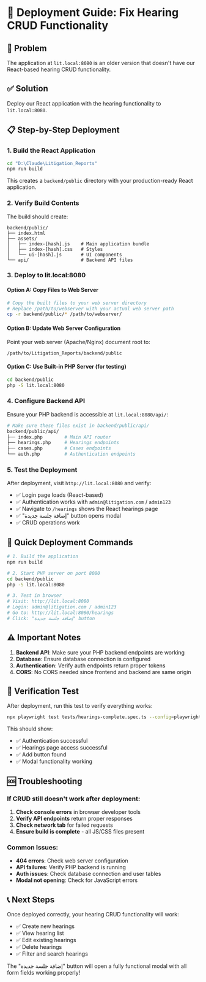 # 🚀 Deployment Guide: Fix Hearing CRUD Functionality

## 🎯 Problem
The application at `lit.local:8080` is an older version that doesn't have our React-based hearing CRUD functionality.

## ✅ Solution
Deploy our React application with the hearing functionality to `lit.local:8080`.

## 📋 Step-by-Step Deployment

### 1. Build the React Application
```bash
cd "D:\Claude\Litigation_Reports"
npm run build
```

This creates a `backend/public` directory with your production-ready React application.

### 2. Verify Build Contents
The build should create:
```
backend/public/
├── index.html
├── assets/
│   ├── index-[hash].js    # Main application bundle
│   ├── index-[hash].css   # Styles
│   └── ui-[hash].js       # UI components
└── api/                   # Backend API files
```

### 3. Deploy to lit.local:8080

#### Option A: Copy Files to Web Server
```bash
# Copy the built files to your web server directory
# Replace /path/to/webserver with your actual web server path
cp -r backend/public/* /path/to/webserver/
```

#### Option B: Update Web Server Configuration
Point your web server (Apache/Nginx) document root to:
```
/path/to/Litigation_Reports/backend/public
```

#### Option C: Use Built-in PHP Server (for testing)
```bash
cd backend/public
php -S lit.local:8080
```

### 4. Configure Backend API

Ensure your PHP backend is accessible at `lit.local:8080/api/`:

```bash
# Make sure these files exist in backend/public/api/
backend/public/api/
├── index.php        # Main API router
├── hearings.php     # Hearings endpoints
├── cases.php        # Cases endpoints
└── auth.php         # Authentication endpoints
```

### 5. Test the Deployment

After deployment, visit `http://lit.local:8080` and verify:

- ✅ Login page loads (React-based)
- ✅ Authentication works with `admin@litigation.com` / `admin123`
- ✅ Navigate to `/hearings` shows the React hearings page
- ✅ "إضافة جلسة جديدة" button opens modal
- ✅ CRUD operations work

## 🔧 Quick Deployment Commands

```bash
# 1. Build the application
npm run build

# 2. Start PHP server on port 8080
cd backend/public
php -S lit.local:8080

# 3. Test in browser
# Visit: http://lit.local:8080
# Login: admin@litigation.com / admin123
# Go to: http://lit.local:8080/hearings
# Click: "إضافة جلسة جديدة" button
```

## ⚠️ Important Notes

1. **Backend API**: Make sure your PHP backend endpoints are working
2. **Database**: Ensure database connection is configured
3. **Authentication**: Verify auth endpoints return proper tokens
4. **CORS**: No CORS needed since frontend and backend are same origin

## 🧪 Verification Test

After deployment, run this test to verify everything works:

```bash
npx playwright test tests/hearings-complete.spec.ts --config=playwright.config.simple.mjs
```

This should show:
- ✅ Authentication successful
- ✅ Hearings page access successful
- ✅ Add button found
- ✅ Modal functionality working

## 🆘 Troubleshooting

### If CRUD still doesn't work after deployment:

1. **Check console errors** in browser developer tools
2. **Verify API endpoints** return proper responses
3. **Check network tab** for failed requests
4. **Ensure build is complete** - all JS/CSS files present

### Common Issues:

- **404 errors**: Check web server configuration
- **API failures**: Verify PHP backend is running
- **Auth issues**: Check database connection and user tables
- **Modal not opening**: Check for JavaScript errors

## 📞 Next Steps

Once deployed correctly, your hearing CRUD functionality will work:
- ✅ Create new hearings
- ✅ View hearing list
- ✅ Edit existing hearings
- ✅ Delete hearings
- ✅ Filter and search hearings

The "إضافة جلسة جديدة" button will open a fully functional modal with all form fields working properly!